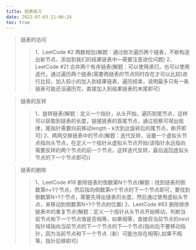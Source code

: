 ```yaml
---
title: 链表练习
date: 2022-07-03 21:06:24
toc: true
---
```


>链表的访问
>>1、LeetCode #2 两数相加(解题：通过依次遍历两个链表，不断构造出新节点，添加到我们的结果链表中—需要注意进位问题)
>>2、LeetCode #21 合并两个有序链表(解题：可以使用递归，也可以使用迭代，通过遍历两个链表(需要两链表的节点同时存在才可以比较)进行比较，加入较小的加入到结果链表，遍历结束，说明最多只有一条链表可能还没遍历完，直接加入到结果链表的末尾即可)

>链表的反转
>>1、旋转链表(解题：定义一个指针，从头开始，遍历到尾节点，这样可以获取到链表的长度，链接链表的首尾节点，通过观察可得出规律，尾指针需要向前移动length - k次到达旋转后的尾节点，断开即可)
>>2、两两交换链表中的节点(解题：迭代反转，设置一个虚拟头节点指向头节点，在定义一个指针从虚拟头节点开始(该指针永远指向需要反转的两个节点的前一个节点，这样迭代反转，最后返回虚拟头节点的下一个节点即可))

>链表的删除
>>1、LeetCode #19 删除链表的倒数第N个节点(解题：找到链表的倒数第n+1个节点，然后指向倒数第n个节点的下一个节点即可，要找到倒数第N+1个节点，需要先得出链表的长度，然后通过使用虚拟头节点，来移动到倒数第N+1个节点的位置)
>>2、LeetCode #83 删除排序链表中的重复节点(解题：定义一个指针从头节点开始移动，判断当前节点和下一个节点值是否相等，如果相等，直接将当前节点的next指针域指向当前节点的下一个节点的下一个节点(指向后不要移动指针，因为当前节点和下一个节点（新）可能也存在相等),如果不相等，指针后移即可)